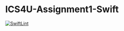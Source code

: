 # ICS4U-Assignment1-Swift
[![SwiftLint](https://github.com/Felipe-Affonso047/ICS4U-Assignment1-Swift/workflows/SwiftLint/badge.svg)](https://github.com/Felipe-Affonso047/ICS4U-Assignment1-Swift/actions)
